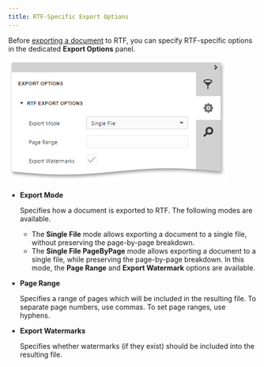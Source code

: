 ```yaml
---
title: RTF-Specific Export Options
---
```

Before [exporting a document](../../../../../interface-elements-for-web/articles/document-viewer/html5-document-viewer/exporting/export-a-document.md) to RTF, you can specify RTF-specific options in the dedicated **Export Options** panel.

![EUD_HTML5DV_RtfExportOptions](../../../../images/Img121805.png)
* **Export Mode**
	
	Specifies how a document is exported to RTF. The following modes are available.
	* The **Single File** mode allows exporting a document to a single file, without preserving the page-by-page breakdown.
	* The **Single File PageByPage** mode allows exporting a document to a single file, while preserving the page-by-page breakdown. In this mode, the **Page Range** and **Export Watermark** options are available.
* **Page Range**
	
	Specifies a range of pages which will be included in the resulting file. To separate page numbers, use commas. To set page ranges, use hyphens.
* **Export Watermarks**
	
	Specifies whether watermarks (if they exist) should be included into the resulting file.